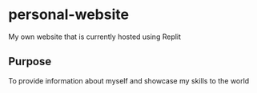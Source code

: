 # personal-website
My own website that is currently hosted using Replit

## Purpose
To provide information about myself and showcase my skills to the world
